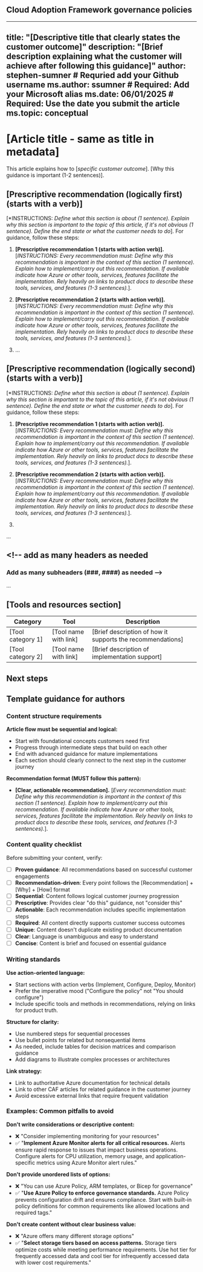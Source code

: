 ## Cloud Adoption Framework governance policies 
---
title: "[Descriptive title that clearly states the customer outcome]"
description: "[Brief description explaining what the customer will achieve after following this guidance]"
author: stephen-sumner # Requried add your Github username
ms.author: ssumner # Required: Add your Microsoft alias
ms.date: 06/01/2025 # Required: Use the date you submit the article
ms.topic: conceptual
---

# [Article title - same as title in metadata]

This article explains how to [*specific customer outcome*]. [Why this guidance is important (1-2 sentences)].

<!-- optional image that helps visualize the rest of the guidance
:::image type="content" source="./media/[image-filename].svg" alt-text="Diagram showing [description of diagram]." lightbox="./media/[image-filename].svg" border="false":::
-->

## [Prescriptive recommendation (logically first) (starts with a verb)]

[*INSTRUCTIONS: *Define what this section is about (1 sentence). Explain why this section is important to the topic of this article, if it's not obvious (1 sentence). Define the end state or what the customer needs to do*]. For guidance, follow these steps:

1. **[Prescriptive recommendation 1 (starts with action verb)].** [*INSTRUCTIONS: Every recommendation must: Define why this recommendation is important in the context of this section (1 sentence). Explain how to implement/carry out this recommendation. If available indicate how Azure or other tools, services, features facilitate the implementation. Rely heavily on links to product docs to describe these tools, services, and features (1-3 sentences).*].

1. **[Prescriptive recommendation 2 (starts with action verb)].** [*INSTRUCTIONS: Every recommendation must: Define why this recommendation is important in the context of this section (1 sentence). Explain how to implement/carry out this recommendation. If available indicate how Azure or other tools, services, features facilitate the implementation. Rely heavily on links to product docs to describe these tools, services, and features (1-3 sentences).*].

1. ... <!-- add as many sequential recommendations as needed -->

## [Prescriptive recommendation (logically second) (starts with a verb)]

[*INSTRUCTIONS: *Define what this section is about (1 sentence). Explain why this section is important to the topic of this article, if it's not obvious (1 sentence). Define the end state or what the customer needs to do*]. For guidance, follow these steps:

1. **[Prescriptive recommendation 1 (starts with action verb)].** [*INSTRUCTIONS: Every recommendation must: Define why this recommendation is important in the context of this section (1 sentence). Explain how to implement/carry out this recommendation. If available indicate how Azure or other tools, services, features facilitate the implementation. Rely heavily on links to product docs to describe these tools, services, and features (1-3 sentences).*].

1. **[Prescriptive recommendation 2 (starts with action verb)].** [*INSTRUCTIONS: Every recommendation must: Define why this recommendation is important in the context of this section (1 sentence). Explain how to implement/carry out this recommendation. If available indicate how Azure or other tools, services, features facilitate the implementation. Rely heavily on links to product docs to describe these tools, services, and features (1-3 sentences).*].

1. <!-- add as many sequential recommendations as needed -->

... 

## <!-- add as many headers as needed

### Add as many subheaders (###, ####) as needed -->

... 


## [Tools and resources section]
<!-- optional section -->

| Category | Tool | Description |
|----------|------|-------------|
| [Tool category 1] | [Tool name with link] | [Brief description of how it supports the recommendations] |
| [Tool category 2] | [Tool name with link] | [Brief description of implementation support] |

## Next steps

<!-- next step button 
> [!div class="nextstepaction"]
> [Next article](./next-article.md)
--->

## Template guidance for authors

### Content structure requirements

**Article flow must be sequential and logical:**
- Start with foundational concepts customers need first
- Progress through intermediate steps that build on each other  
- End with advanced guidance for mature implementations
- Each section should clearly connect to the next step in the customer journey

**Recommendation format (MUST follow this pattern):**
- **[Clear, actionable recommendation].** [*Every recommendation must: Define why this recommendation is important in the context of this section (1 sentence). Explain how to implement/carry out this recommendation. If available indicate how Azure or other tools, services, features facilitate the implementation. Rely heavily on links to product docs to describe these tools, services, and features (1-3 sentences).*].

### Content quality checklist

Before submitting your content, verify:

- [ ] **Proven guidance**: All recommendations based on successful customer engagements
- [ ] **Recommendation-driven**: Every point follows the [Recommendation] + [Why] + [How] format
- [ ] **Sequential**: Content follows logical customer journey progression  
- [ ] **Prescriptive**: Provides clear "do this" guidance, not "consider this"
- [ ] **Actionable**: Each recommendation includes specific implementation steps
- [ ] **Required**: All content directly supports customer success outcomes
- [ ] **Unique**: Content doesn't duplicate existing product documentation
- [ ] **Clear**: Language is unambiguous and easy to understand
- [ ] **Concise**: Content is brief and focused on essential guidance

### Writing standards

**Use action-oriented language:**
- Start sections with action verbs (Implement, Configure, Deploy, Monitor)
- Prefer the imperative mood ("Configure the policy" not "You should configure")
- Include specific tools and methods in recommendations, relying on links for product truth.

**Structure for clarity:**
- Use numbered steps for sequential processes
- Use bullet points for related but nonsequential items
- As needed, include tables for decision matrices and comparison guidance
- Add diagrams to illustrate complex processes or architectures

**Link strategy:**
- Link to authoritative Azure documentation for technical details
- Link to other CAF articles for related guidance in the customer journey
- Avoid excessive external links that require frequent validation

### Examples: Common pitfalls to avoid

**Don't write considerations or descriptive content:**
- ❌ "Consider implementing monitoring for your resources"
- ✅ "**Implement Azure Monitor alerts for all critical resources.** Alerts ensure rapid response to issues that impact business operations. Configure alerts for CPU utilization, memory usage, and application-specific metrics using Azure Monitor alert rules."

**Don't provide unordered lists of options:**
- ❌ "You can use Azure Policy, ARM templates, or Bicep for governance"
- ✅ "**Use Azure Policy to enforce governance standards.** Azure Policy prevents configuration drift and ensures compliance. Start with built-in policy definitions for common requirements like allowed locations and required tags."

**Don't create content without clear business value:**
- ❌ "Azure offers many different storage options"
- ✅ "**Select storage tiers based on access patterns.** Storage tiers optimize costs while meeting performance requirements. Use hot tier for frequently accessed data and cool tier for infrequently accessed data with lower cost requirements."
